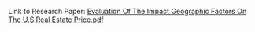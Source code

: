 Link to Research Paper:
[Evaluation Of The Impact Geographic Factors On The U.S Real Estate Price.pdf](https://github.com/user-attachments/files/20076732/Evaluation.Of.The.Impact.Geographic.Factors.On.The.U.S.Real.Estate.Price.pdf)

